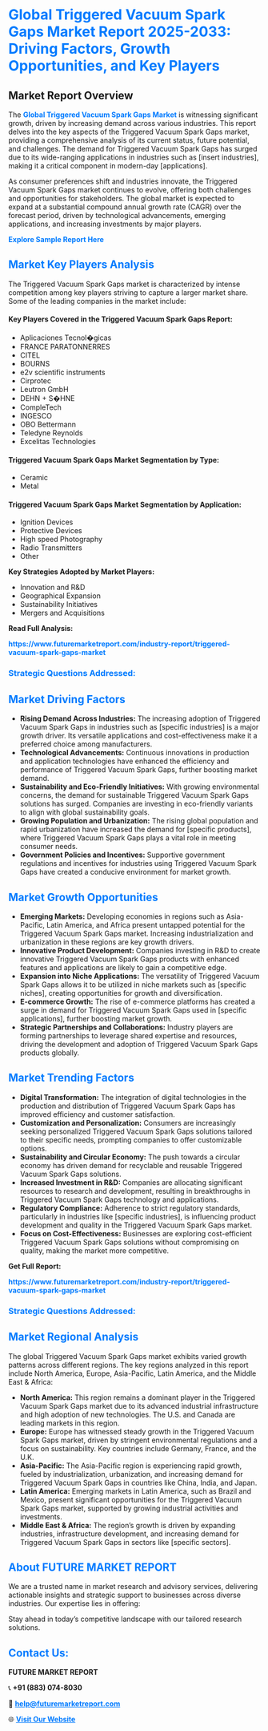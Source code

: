 <h1 style="color: #007BFF;">Global Triggered Vacuum Spark Gaps Market Report 2025-2033: Driving Factors, Growth Opportunities, and Key Players</h1>

<section id="overview">
<h2>Market Report Overview</h2>
<p>The <a href="https://www.futuremarketreport.com/industry-report/triggered-vacuum-spark-gaps-market" style="color: #007BFF; text-decoration: none;"><strong>Global Triggered Vacuum Spark Gaps Market</strong></a> is witnessing significant growth, driven by increasing demand across various industries. This report delves into the key aspects of the Triggered Vacuum Spark Gaps market, providing a comprehensive analysis of its current status, future potential, and challenges. The demand for Triggered Vacuum Spark Gaps has surged due to its wide-ranging applications in industries such as [insert industries], making it a critical component in modern-day [applications].</p>
<p>As consumer preferences shift and industries innovate, the Triggered Vacuum Spark Gaps market continues to evolve, offering both challenges and opportunities for stakeholders. The global market is expected to expand at a substantial compound annual growth rate (CAGR) over the forecast period, driven by technological advancements, emerging applications, and increasing investments by major players.</p>
</section>

<section id="overview">
<p><a href="https://www.futuremarketreport.com/request-sample/reportId=76766" style="color: #007BFF; text-decoration: none;"><strong>Explore Sample Report Here</strong></a></p>
</section>

<section id="key-players">
<h2 style="color: #007BFF;">Market Key Players Analysis</h2>
<p>The Triggered Vacuum Spark Gaps market is characterized by intense competition among key players striving to capture a larger market share. Some of the leading companies in the market include:</p>
<h4>Key Players Covered in the Triggered Vacuum Spark Gaps Report:</h4>
<ul><li>Aplicaciones Tecnol�gicas</li><li>FRANCE PARATONNERRES</li><li>CITEL</li><li>BOURNS</li><li>e2v scientific instruments</li><li>Cirprotec</li><li>Leutron GmbH</li><li>DEHN + S�HNE</li><li>CompleTech</li><li>INGESCO</li><li>OBO Bettermann</li><li>Teledyne Reynolds</li><li>Excelitas Technologies</li></ul>
<h4>Triggered Vacuum Spark Gaps Market Segmentation by Type:</h4>
<ul><li>Ceramic</li><li>Metal</li></ul>

<h4>Triggered Vacuum Spark Gaps Market Segmentation by Application:</h4>
<ul><li>Ignition Devices</li><li>Protective Devices</li><li>High speed Photography</li><li>Radio Transmitters</li><li>Other</li></ul>
<p><strong>Key Strategies Adopted by Market Players:</strong></p>
<ul>
<li>Innovation and R&D</li>
<li>Geographical Expansion</li>
<li>Sustainability Initiatives</li>
<li>Mergers and Acquisitions</li>
</ul>
</section>

<section>
<p><strong>Read Full Analysis: </strong></p><a href="https://www.futuremarketreport.com/industry-report/triggered-vacuum-spark-gaps-market" style="color: #007BFF; text-decoration: none;"><strong>https://www.futuremarketreport.com/industry-report/triggered-vacuum-spark-gaps-market</strong></a>
<h3 style="color: #007BFF;">Strategic Questions Addressed:</h3>
</section>

<section id="driving-factors">
<h2 style="color: #007BFF;">Market Driving Factors</h2>
<ul>
<li><strong>Rising Demand Across Industries:</strong> The increasing adoption of Triggered Vacuum Spark Gaps in industries such as [specific industries] is a major growth driver. Its versatile applications and cost-effectiveness make it a preferred choice among manufacturers.</li>
<li><strong>Technological Advancements:</strong> Continuous innovations in production and application technologies have enhanced the efficiency and performance of Triggered Vacuum Spark Gaps, further boosting market demand.</li>
<li><strong>Sustainability and Eco-Friendly Initiatives:</strong> With growing environmental concerns, the demand for sustainable Triggered Vacuum Spark Gaps solutions has surged. Companies are investing in eco-friendly variants to align with global sustainability goals.</li>
<li><strong>Growing Population and Urbanization:</strong> The rising global population and rapid urbanization have increased the demand for [specific products], where Triggered Vacuum Spark Gaps plays a vital role in meeting consumer needs.</li>
<li><strong>Government Policies and Incentives:</strong> Supportive government regulations and incentives for industries using Triggered Vacuum Spark Gaps have created a conducive environment for market growth.</li>
</ul>
</section>

<section id="growth-opportunities">
<h2 style="color: #007BFF;">Market Growth Opportunities</h2>
<ul>
<li><strong>Emerging Markets:</strong> Developing economies in regions such as Asia-Pacific, Latin America, and Africa present untapped potential for the Triggered Vacuum Spark Gaps market. Increasing industrialization and urbanization in these regions are key growth drivers.</li>
<li><strong>Innovative Product Development:</strong> Companies investing in R&D to create innovative Triggered Vacuum Spark Gaps products with enhanced features and applications are likely to gain a competitive edge.</li>
<li><strong>Expansion into Niche Applications:</strong> The versatility of Triggered Vacuum Spark Gaps allows it to be utilized in niche markets such as [specific niches], creating opportunities for growth and diversification.</li>
<li><strong>E-commerce Growth:</strong> The rise of e-commerce platforms has created a surge in demand for Triggered Vacuum Spark Gaps used in [specific applications], further boosting market growth.</li>
<li><strong>Strategic Partnerships and Collaborations:</strong> Industry players are forming partnerships to leverage shared expertise and resources, driving the development and adoption of Triggered Vacuum Spark Gaps products globally.</li>
</ul>
</section>

<section id="trending-factors">
<h2 style="color: #007BFF;">Market Trending Factors</h2>
<ul>
<li><strong>Digital Transformation:</strong> The integration of digital technologies in the production and distribution of Triggered Vacuum Spark Gaps has improved efficiency and customer satisfaction.</li>
<li><strong>Customization and Personalization:</strong> Consumers are increasingly seeking personalized Triggered Vacuum Spark Gaps solutions tailored to their specific needs, prompting companies to offer customizable options.</li>
<li><strong>Sustainability and Circular Economy:</strong> The push towards a circular economy has driven demand for recyclable and reusable Triggered Vacuum Spark Gaps solutions.</li>
<li><strong>Increased Investment in R&D:</strong> Companies are allocating significant resources to research and development, resulting in breakthroughs in Triggered Vacuum Spark Gaps technology and applications.</li>
<li><strong>Regulatory Compliance:</strong> Adherence to strict regulatory standards, particularly in industries like [specific industries], is influencing product development and quality in the Triggered Vacuum Spark Gaps market.</li>
<li><strong>Focus on Cost-Effectiveness:</strong> Businesses are exploring cost-efficient Triggered Vacuum Spark Gaps solutions without compromising on quality, making the market more competitive.</li>
</ul>
</section>

<section>
<p><strong>Get Full Report: </strong></p><a href="https://www.futuremarketreport.com/industry-report/triggered-vacuum-spark-gaps-market" style="color: #007BFF; text-decoration: none;"><strong>https://www.futuremarketreport.com/industry-report/triggered-vacuum-spark-gaps-market</strong></a>
<h3 style="color: #007BFF;">Strategic Questions Addressed:</h3>
</section>


<section id="regional-analysis">
<h2 style="color: #007BFF;">Market Regional Analysis</h2>
<p>The global Triggered Vacuum Spark Gaps market exhibits varied growth patterns across different regions. The key regions analyzed in this report include North America, Europe, Asia-Pacific, Latin America, and the Middle East & Africa:</p>
<ul>
<li><strong>North America:</strong> This region remains a dominant player in the Triggered Vacuum Spark Gaps market due to its advanced industrial infrastructure and high adoption of new technologies. The U.S. and Canada are leading markets in this region.</li>
<li><strong>Europe:</strong> Europe has witnessed steady growth in the Triggered Vacuum Spark Gaps market, driven by stringent environmental regulations and a focus on sustainability. Key countries include Germany, France, and the U.K.</li>
<li><strong>Asia-Pacific:</strong> The Asia-Pacific region is experiencing rapid growth, fueled by industrialization, urbanization, and increasing demand for Triggered Vacuum Spark Gaps in countries like China, India, and Japan.</li>
<li><strong>Latin America:</strong> Emerging markets in Latin America, such as Brazil and Mexico, present significant opportunities for the Triggered Vacuum Spark Gaps market, supported by growing industrial activities and investments.</li>
<li><strong>Middle East & Africa:</strong> The region’s growth is driven by expanding industries, infrastructure development, and increasing demand for Triggered Vacuum Spark Gaps in sectors like [specific sectors].</li>
</ul>
</section>

<footer>
<h2 style="color: #007BFF;">About FUTURE MARKET REPORT</h2>
<p>We are a trusted name in market research and advisory services, delivering actionable insights and strategic support to businesses across diverse industries. Our expertise lies in offering:</p>

<p>Stay ahead in today’s competitive landscape with our tailored research solutions.</p>

<h2 style="color: #007BFF;">Contact Us:</h2>
<p><strong>FUTURE MARKET REPORT</strong></p>
<p>📞 <strong>+91 (883) 074-8030</strong></p>
<p>📧 <strong><a href="mailto:help@futuremarketreport.com" style="color: #007BFF;">help@futuremarketreport.com</a></strong></p>
<p>🌐 <strong><a href="https://www.futuremarketreport.com/" style="color: #007BFF;">Visit Our Website</a></strong></p>
</footer>